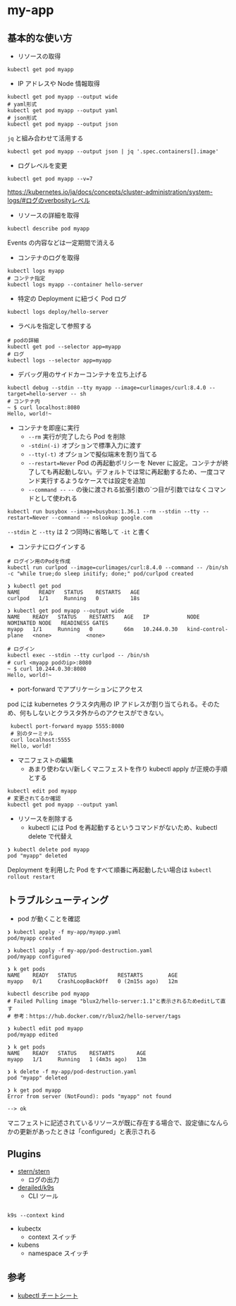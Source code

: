 # my-app

## 基本的な使い方

- リソースの取得

```
kubectl get pod myapp
```

- IP アドレスや Node 情報取得

```
kubectl get pod myapp --output wide
# yaml形式
kubectl get pod myapp --output yaml
# json形式
kubectl get pod myapp --output json
```

`jq` と組み合わせて活用する

```
kubectl get pod myapp --output json | jq '.spec.containers[].image'
```

- ログレベルを変更

```
kubectl get pod myapp --v=7
```

https://kubernetes.io/ja/docs/concepts/cluster-administration/system-logs/#ログのverbosityレベル

- リソースの詳細を取得

```
kubectl describe pod myapp
```

Events の内容などは一定期間で消える

- コンテナのログを取得

```
kubectl logs myapp
# コンテナ指定
kubectl logs myapp --container hello-server
```

- 特定の Deployment に紐づく Pod ログ

```
kubectl logs deploy/hello-server
```

- ラベルを指定して参照する

```
# podの詳細
kubectl get pod --selector app=myapp
# ログ
kubectl logs --selector app=myapp
```

- デバッグ用のサイドカーコンテナを立ち上げる

```
kubectl debug --stdin --tty myapp --image=curlimages/curl:8.4.0 --target=hello-server -- sh
# コンテナ内
~ $ curl localhost:8080
Hello, world!~
```

- コンテナを即座に実行
  - `--rm` 実行が完了したら Pod を削除
  - `-stdin(-i)` オプションで標準入力に渡す
  - `--tty(-t)` オプションで擬似端末を割り当てる
  - `--restart=Never` Pod の再起動ポリシーを Never に設定。コンテナが終了しても再起動しない。デフォルトでは常に再起動するため、一度コマンド実行するようなケースでは設定を追加
  - `--command --` `--` の後に渡される拡張引数の`つ目が引数ではなくコマンドとして使われる

```
kubectl run busybox --image=busybox:1.36.1 --rm --stdin --tty --restart=Never --command -- nslookup google.com
```

`--stdin` と `--tty` は 2 つ同時に省略して `-it` と書く

- コンテナにログインする

```
# ログイン用のPodを作成
kubectl run curlpod --image=curlimages/curl:8.4.0 --command -- /bin/sh -c "while true;do sleep initify; done;" pod/curlpod created

❯ kubectl get pod
NAME      READY   STATUS    RESTARTS   AGE
curlpod   1/1     Running   0          18s

❯ kubectl get pod myapp --output wide
NAME    READY   STATUS    RESTARTS   AGE   IP            NODE                 NOMINATED NODE   READINESS GATES
myapp   1/1     Running   0          66m   10.244.0.30   kind-control-plane   <none>           <none>

# ログイン
kubectl exec --stdin --tty curlpod -- /bin/sh
# curl <myapp podのip>:8080
~ $ curl 10.244.0.30:8080
Hello, world!~
```

- port-forward でアプリケーションにアクセス

pod には kubernetes クラスタ内用の IP アドレスが割り当てられる。そのため、何もしないとクラスタ外からのアクセスができない。

```
 kubectl port-forward myapp 5555:8080
 # 別のターミナル
 curl localhost:5555
 Hello, world!
```

- マニフェストの編集
  - あまり使わない/新しくマニフェストを作り kubectl apply が正規の手順とする

```
kubectl edit pod myapp
# 変更されてるか確認
kubectl get pod myapp --output yaml
```

- リソースを削除する
  - kubectl には Pod を再起動するというコマンドがないため、kubectl delete で代替え

```
❯ kubectl delete pod myapp
pod "myapp" deleted
```

Deployment を利用した Pod をすべて順番に再起動したい場合は `kubectl rollout restart`

## トラブルシューティング

- pod が動くことを確認

```
❯ kubectl apply -f my-app/myapp.yaml
pod/myapp created

❯ kubectl apply -f my-app/pod-destruction.yaml
pod/myapp configured

❯ k get pods
NAME    READY   STATUS             RESTARTS        AGE
myapp   0/1     CrashLoopBackOff   0 (2m15s ago)   12m

kubectl describe pod myapp
# Failed Pulling image "blux2/hello-server:1.1"と表示されるためeditして直す
# 参考：https://hub.docker.com/r/blux2/hello-server/tags

❯ kubectl edit pod myapp
pod/myapp edited

❯ k get pods
NAME    READY   STATUS    RESTARTS       AGE
myapp   1/1     Running   1 (4m3s ago)   13m

❯ k delete -f my-app/pod-destruction.yaml
pod "myapp" deleted

❯ k get pod myapp
Error from server (NotFound): pods "myapp" not found

--> ok
```

マニフェストに記述されているリソースが既に存在する場合で、設定値になんらかの更新があったときは「configured」と表示される

## Plugins

- [stern/stern](stern/stern)
  - ログの出力
- [derailed/k9s](https://github.com/derailed/k9s)
  - CLI ツール

```

k9s --context kind

```

- kubectx
  - context スイッチ
- kubens
  - namespace スイッチ

## 参考

- [kubectl チートシート](https://kubernetes.io/ja/docs/reference/kubectl/cheatsheet/)

